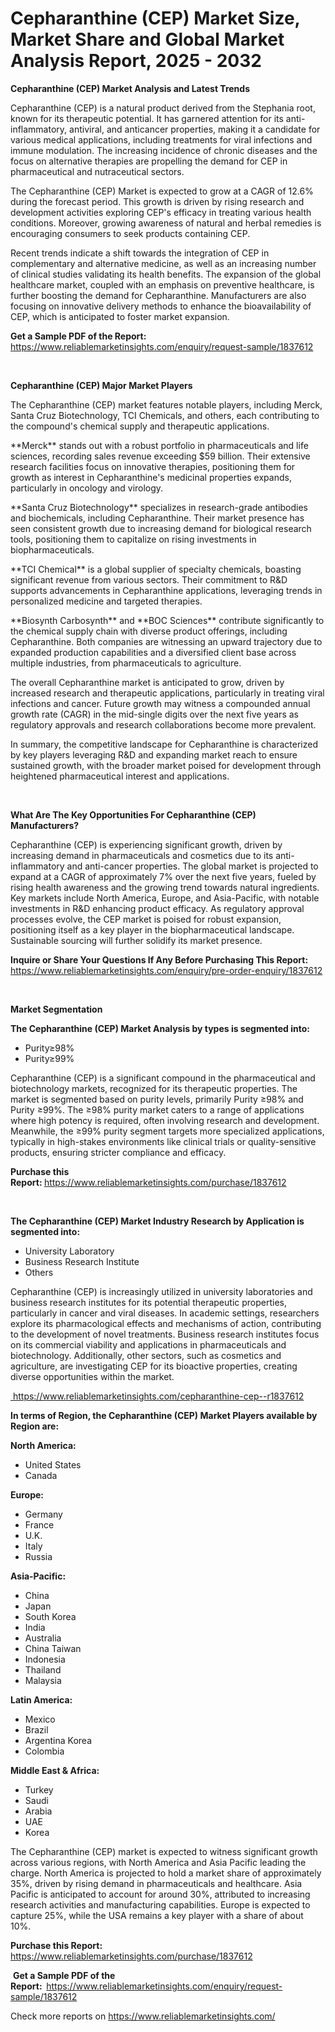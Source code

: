 <p><h1>Cepharanthine (CEP) Market Size, Market Share and Global Market Analysis Report, 2025 - 2032</h1></p><p><strong>Cepharanthine (CEP) Market Analysis and Latest Trends</strong></p>
<p><p>Cepharanthine (CEP) is a natural product derived from the Stephania root, known for its therapeutic potential. It has garnered attention for its anti-inflammatory, antiviral, and anticancer properties, making it a candidate for various medical applications, including treatments for viral infections and immune modulation. The increasing incidence of chronic diseases and the focus on alternative therapies are propelling the demand for CEP in pharmaceutical and nutraceutical sectors.</p><p>The Cepharanthine (CEP) Market is expected to grow at a CAGR of 12.6% during the forecast period. This growth is driven by rising research and development activities exploring CEP's efficacy in treating various health conditions. Moreover, growing awareness of natural and herbal remedies is encouraging consumers to seek products containing CEP. </p><p>Recent trends indicate a shift towards the integration of CEP in complementary and alternative medicine, as well as an increasing number of clinical studies validating its health benefits. The expansion of the global healthcare market, coupled with an emphasis on preventive healthcare, is further boosting the demand for Cepharanthine. Manufacturers are also focusing on innovative delivery methods to enhance the bioavailability of CEP, which is anticipated to foster market expansion.</p></p>
<p><strong>Get a Sample PDF of the Report:&nbsp;</strong> <a href="https://www.reliablemarketinsights.com/enquiry/request-sample/1837612?utm_campaign=3571&utm_medium=2&utm_source=Github&utm_content=ia&utm_term=03042025&utm_id=cepharanthine-cep">https://www.reliablemarketinsights.com/enquiry/request-sample/1837612</a></p>
<p>&nbsp;</p>
<p><strong>Cepharanthine (CEP) Major Market Players</strong></p>
<p><p>The Cepharanthine (CEP) market features notable players, including Merck, Santa Cruz Biotechnology, TCI Chemicals, and others, each contributing to the compound's chemical supply and therapeutic applications. </p><p>**Merck** stands out with a robust portfolio in pharmaceuticals and life sciences, recording sales revenue exceeding $59 billion. Their extensive research facilities focus on innovative therapies, positioning them for growth as interest in Cepharanthine's medicinal properties expands, particularly in oncology and virology.</p><p>**Santa Cruz Biotechnology** specializes in research-grade antibodies and biochemicals, including Cepharanthine. Their market presence has seen consistent growth due to increasing demand for biological research tools, positioning them to capitalize on rising investments in biopharmaceuticals.</p><p>**TCI Chemical** is a global supplier of specialty chemicals, boasting significant revenue from various sectors. Their commitment to R&D supports advancements in Cepharanthine applications, leveraging trends in personalized medicine and targeted therapies.</p><p>**Biosynth Carbosynth** and **BOC Sciences** contribute significantly to the chemical supply chain with diverse product offerings, including Cepharanthine. Both companies are witnessing an upward trajectory due to expanded production capabilities and a diversified client base across multiple industries, from pharmaceuticals to agriculture.</p><p>The overall Cepharanthine market is anticipated to grow, driven by increased research and therapeutic applications, particularly in treating viral infections and cancer. Future growth may witness a compounded annual growth rate (CAGR) in the mid-single digits over the next five years as regulatory approvals and research collaborations become more prevalent. </p><p>In summary, the competitive landscape for Cepharanthine is characterized by key players leveraging R&D and expanding market reach to ensure sustained growth, with the broader market poised for development through heightened pharmaceutical interest and applications.</p></p>
<p>&nbsp;</p>
<p><strong>What Are The Key Opportunities For Cepharanthine (CEP) Manufacturers?</strong></p>
<p><p>Cepharanthine (CEP) is experiencing significant growth, driven by increasing demand in pharmaceuticals and cosmetics due to its anti-inflammatory and anti-cancer properties. The global market is projected to expand at a CAGR of approximately 7% over the next five years, fueled by rising health awareness and the growing trend towards natural ingredients. Key markets include North America, Europe, and Asia-Pacific, with notable investments in R&D enhancing product efficacy. As regulatory approval processes evolve, the CEP market is poised for robust expansion, positioning itself as a key player in the biopharmaceutical landscape. Sustainable sourcing will further solidify its market presence.</p></p>
<p><strong>Inquire or Share Your Questions If Any Before Purchasing This Report:</strong> <a href="https://www.reliablemarketinsights.com/enquiry/pre-order-enquiry/1837612?utm_campaign=3571&utm_medium=2&utm_source=Github&utm_content=ia&utm_term=03042025&utm_id=cepharanthine-cep">https://www.reliablemarketinsights.com/enquiry/pre-order-enquiry/1837612</a></p>
<p>&nbsp;</p>
<p><strong>Market Segmentation</strong></p>
<p><strong>The Cepharanthine (CEP) Market Analysis by types is segmented into:</strong></p>
<p><ul><li>Purity≥98%</li><li>Purity≥99%</li></ul></p>
<p><p>Cepharanthine (CEP) is a significant compound in the pharmaceutical and biotechnology markets, recognized for its therapeutic properties. The market is segmented based on purity levels, primarily Purity ≥98% and Purity ≥99%. The ≥98% purity market caters to a range of applications where high potency is required, often involving research and development. Meanwhile, the ≥99% purity segment targets more specialized applications, typically in high-stakes environments like clinical trials or quality-sensitive products, ensuring stricter compliance and efficacy.</p></p>
<p><strong>Purchase this Report:&nbsp;</strong><a href="https://www.reliablemarketinsights.com/purchase/1837612?utm_campaign=3571&utm_medium=2&utm_source=Github&utm_content=ia&utm_term=03042025&utm_id=cepharanthine-cep">https://www.reliablemarketinsights.com/purchase/1837612</a></p>
<p>&nbsp;</p>
<p><strong>The Cepharanthine (CEP) Market Industry Research by Application is segmented into:</strong></p>
<p><ul><li>University Laboratory</li><li>Business Research Institute</li><li>Others</li></ul></p>
<p><p>Cepharanthine (CEP) is increasingly utilized in university laboratories and business research institutes for its potential therapeutic properties, particularly in cancer and viral diseases. In academic settings, researchers explore its pharmacological effects and mechanisms of action, contributing to the development of novel treatments. Business research institutes focus on its commercial viability and applications in pharmaceuticals and biotechnology. Additionally, other sectors, such as cosmetics and agriculture, are investigating CEP for its bioactive properties, creating diverse opportunities within the market.</p></p>
<p><a href="https://www.reliablemarketinsights.com/cepharanthine-cep--r1837612?utm_campaign=3571&utm_medium=2&utm_source=Github&utm_content=ia&utm_term=03042025&utm_id=cepharanthine-cep">&nbsp;https://www.reliablemarketinsights.com/cepharanthine-cep--r1837612</a></p>
<p><strong>In terms of Region, the Cepharanthine (CEP) Market Players available by Region are:</strong></p>
<p>
    <p> <strong> North America: </strong>
        <ul>
            <li>United States</li>
            <li>Canada</li>
        </ul>
        </p> 
    <p> <strong> Europe: </strong>
        <ul>
            <li>Germany</li>
            <li>France</li>
            <li>U.K.</li>
            <li>Italy</li>
            <li>Russia</li>
        </ul>
        </p> 
    <p> <strong> Asia-Pacific: </strong>
        <ul>
            <li>China</li>
            <li>Japan</li>
            <li>South Korea</li>
            <li>India</li>
            <li>Australia</li>
            <li>China Taiwan</li>
            <li>Indonesia</li>
            <li>Thailand</li>
            <li>Malaysia</li>
        </ul>
        </p> 
    <p> <strong> Latin America: </strong>
        <ul>
            <li>Mexico</li>
            <li>Brazil</li>
            <li>Argentina Korea</li>
            <li>Colombia</li>
        </ul>
        </p> 
    <p> <strong> Middle East & Africa: </strong>
        <ul>
            <li>Turkey</li>
            <li>Saudi</li>
            <li>Arabia</li>
            <li>UAE</li>
            <li>Korea</li>
        </ul>
    </p>
    </p>
<p><p>The Cepharanthine (CEP) market is expected to witness significant growth across various regions, with North America and Asia Pacific leading the charge. North America is projected to hold a market share of approximately 35%, driven by rising demand in pharmaceuticals and healthcare. Asia Pacific is anticipated to account for around 30%, attributed to increasing research activities and manufacturing capabilities. Europe is expected to capture 25%, while the USA remains a key player with a share of about 10%.</p></p>
<p><strong>Purchase this Report: </strong><a href="https://www.reliablemarketinsights.com/purchase/1837612?utm_campaign=3571&utm_medium=2&utm_source=Github&utm_content=ia&utm_term=03042025&utm_id=cepharanthine-cep">https://www.reliablemarketinsights.com/purchase/1837612</a></p>
<p>&nbsp;<strong>Get a Sample PDF of the Report:&nbsp;&nbsp;</strong><a href="https://www.reliablemarketinsights.com/enquiry/request-sample/1837612?utm_campaign=3571&utm_medium=2&utm_source=Github&utm_content=ia&utm_term=03042025&utm_id=cepharanthine-cep">https://www.reliablemarketinsights.com/enquiry/request-sample/1837612</a></p>
<p><strong></strong></p>
<p>Check more reports on <a href="https://www.reliablemarketinsights.com/?utm_campaign=3571&utm_medium=2&utm_source=Github&utm_content=ia&utm_term=03042025&utm_id=cepharanthine-cep">https://www.reliablemarketinsights.com/</a></p>